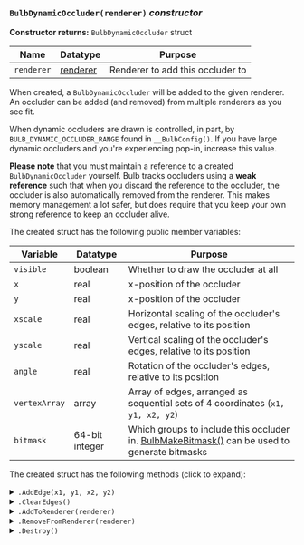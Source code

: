 ### `BulbDynamicOccluder(renderer)` ***constructor***

**Constructor returns:** `BulbDynamicOccluder` struct

|Name      |Datatype                                                                   |Purpose                         |
|----------|---------------------------------------------------------------------------|--------------------------------|
|`renderer`|[renderer](GML-Functions#bulbrendererambientcolour-mode-smooth-constructor)|Renderer to add this occluder to|

When created, a `BulbDynamicOccluder` will be added to the given renderer. An occluder can be added (and removed) from multiple renderers as you see fit.

When dynamic occluders are drawn is controlled, in part, by `BULB_DYNAMIC_OCCLUDER_RANGE` found in `__BulbConfig()`. If you have large dynamic occluders and you're experiencing pop-in, increase this value.

**Please note** that you must maintain a reference to a created `BulbDynamicOccluder` yourself. Bulb tracks occluders using a **weak reference** such that when you discard the reference to the occluder, the occluder is also automatically removed from the renderer. This makes memory management a lot safer, but does require that you keep your own strong reference to keep an occluder alive.

The created struct has the following public member variables:

|Variable     |Datatype      |Purpose                                                                                                                                           |
|-------------|--------------|--------------------------------------------------------------------------------------------------------------------------------------------------|
|`visible`    |boolean       |Whether to draw the occluder at all                                                                                                               |
|`x`          |real          |x-position of the occluder                                                                                                                        |
|`y`          |real          |x-position of the occluder                                                                                                                        |
|`xscale`     |real          |Horizontal scaling of the occluder's edges, relative to its position                                                                              |
|`yscale`     |real          |Vertical scaling of the occluder's edges, relative to its position                                                                                |
|`angle`      |real          |Rotation of the occluder's edges, relative to its position                                                                                        |
|`vertexArray`|array         |Array of edges, arranged as sequential sets of 4 coordinates (`x1, y1, x2, y2`)                                                                   |
|`bitmask`    |64-bit integer|Which groups to include this occluder in. [BulbMakeBitmask()](GML-Functions#bulbmakebitmaskgroup1-group2-group3-) can be used to generate bitmasks|

The created struct has the following methods (click to expand):

<details><summary><code>.AddEdge(x1, y1, x2, y2)</code></summary>
&nbsp;

**Returns:** N/A (`undefined`)

|Name|Datatype      |Purpose                                      |
|----|--------------|---------------------------------------------|
|`x1`|real          |x-coordinate of the first vertex of the edge |
|`y1`|real          |y-coordinate of the first vertex of the edge |
|`x2`|real          |x-coordinate of the second vertex of the edge|
|`y2`|real          |y-coordinate of the second vertex of the edge|

Adds an occlusion edge (a shadow-casting line) to the occluder. For use with [self-lighting](GML-Functions#bulbrendererambientcolour-mode-smooth-constructor), edges should be defined in a **clockwise** order.

&nbsp;
</details>

<details><summary><code>.ClearEdges()</code></summary>
&nbsp;

**Returns:** N/A (`undefined`)

|Name|Datatype|Purpose|
|----|--------|-------|
|None|        |       |

Removes all edges from the occluder and prepares it for redefinition.

&nbsp;
</details>

<details><summary><code>.AddToRenderer(renderer)</code></summary>
&nbsp;

**Returns:** N/A (`undefined`)

|Name      |Datatype                                                                   |Purpose                         |
|----------|---------------------------------------------------------------------------|--------------------------------|
|`renderer`|[renderer](GML-Functions#bulbrendererambientcolour-mode-smooth-constructor)|Renderer to add this occluder to|

&nbsp;
</details>

<details><summary><code>.RemoveFromRenderer(renderer)</code></summary>
&nbsp;

**Returns:** N/A (`undefined`)

|Name      |Datatype                                                                   |Purpose                              |
|----------|---------------------------------------------------------------------------|-------------------------------------|
|`renderer`|[renderer](GML-Functions#bulbrendererambientcolour-mode-smooth-constructor)|Renderer to remove this occluder from|

Manually removing an occluder from a renderer is a relatively slow process and should be avoided where possible.

&nbsp;
</details>

<details><summary><code>.Destroy()</code></summary>
&nbsp;

**Returns:** N/A (`undefined`)

|Name|Datatype|Purpose|
|----|--------|-------|
|None|        |       |

Instantly destroys the occluder and prevents it from casting shadows.

&nbsp;
</details>